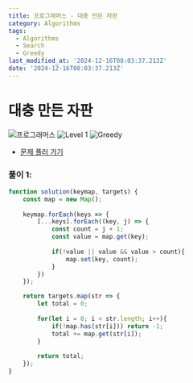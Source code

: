 ```yaml
---
title: 프로그래머스 - 대충 만든 자판
category: Algorithms
tags:
  - Algorithms
  - Search
  - Greedy
last_modified_at: '2024-12-16T08:03:37.213Z'
date: '2024-12-16T08:03:37.213Z'
---
```


# 대충 만든 자판

<img src="https://img.shields.io/badge/-프로그래머스-1e2a3c" alt="프로그래머스"/> <img src="https://img.shields.io/badge/-Level 1-blue" alt="Level 1"/> <img src="https://img.shields.io/badge/-Greedy-red" alt="Greedy"/> 

- [문제 풀러 가기](https://school.programmers.co.kr/learn/courses/30/lessons/160586)

### 풀이 1:  

```js
function solution(keymap, targets) {
    const map = new Map();
    
    keymap.forEach(keys => {
        [...keys].forEach((key, j) => {
            const count = j + 1;
            const value = map.get(key);
            
            if(!value || value && value > count){
                map.set(key, count);
            }
        })
    });

    return targets.map(str => {
        let total = 0;
        
        for(let i = 0; i < str.length; i++){
            if(!map.has(str[i])) return -1;
            total += map.get(str[i]);
        }
        
        return total;
    });
}
```
